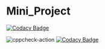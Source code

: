 # Mini_Project

[![Codacy Badge](https://api.codacy.com/project/badge/Grade/983922d6308843b8964278d162b14cc0)](https://app.codacy.com/gh/99002561/Mini-Project?utm_source=github.com&utm_medium=referral&utm_content=99002561/Mini-Project&utm_campaign=Badge_Grade)

![cppcheck-action](https://github.com/99002561/Mini-Project/workflows/cppcheck-action/badge.svg)
[![Codacy Badge](https://app.codacy.com/project/badge/Grade/74518b7e5acf40b198f2dca5406cb8c6)](https://www.codacy.com/gh/99002561/Mini-Project/dashboard?utm_source=github.com&amp;utm_medium=referral&amp;utm_content=99002561/Mini-Project&amp;utm_campaign=Badge_Grade)
